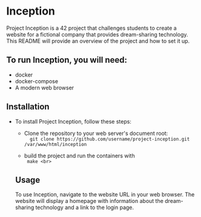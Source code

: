 # Inception
Project Inception is a 42 project that challenges students to create a website for a fictional company that provides dream-sharing technology. This README will provide an overview of the project and how to set it up.

## To run Inception, you will need:
- docker
- docker-compose
- A modern web browser

## Installation
- To install Project Inception, follow these steps:

  * Clone the repository to your web server's document root: <br>
`  git clone https://github.com/username/project-inception.git /var/www/html/inception` <br>
  
  * build the project and run the containers with <br>
  `  make <br>  `
  
  
  ## Usage
  To use Inception, navigate to the website URL in your web browser. The website will display a homepage with information about the dream-sharing technology and a link to the login page.
